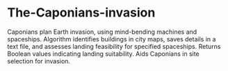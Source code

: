 # The-Caponians-invasion
Caponians plan Earth invasion, using mind-bending machines and spaceships. Algorithm identifies buildings in city maps, saves details in a text file, and assesses landing feasibility for specified spaceships. Returns Boolean values indicating landing suitability. Aids Caponians in site selection for invasion.
